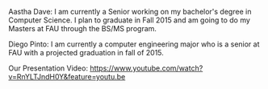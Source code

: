 Aastha Dave: I am currently a Senior working on my bachelor's degree in Computer Science. I plan to graduate in Fall 2015 and am going to do my Masters at FAU through the BS/MS program. 

Diego Pinto: I am currently a computer engineering major who is a senior at FAU with a projected graduation in fall of 2015.

Our Presentation Video: https://www.youtube.com/watch?v=RnYLTJndH0Y&feature=youtu.be

